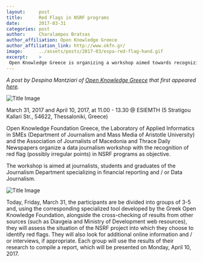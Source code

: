 ```yaml
---
layout:     post
title:      Red Flags in NSRF programs
date:       2017-03-31
categories: post
author:     Charalampos Bratsas
author_affiliation: Open Knowledge Greece
author_affiliation_link: http://www.okfn.gr/
image:      ../assets/posts/2017-03/espa-red-flag-hand.gif
excerpt:    >
 Open Knowledge Greece is organizing a workshop aimed towards recognizing red flags and writing relevant news stories.
---
```

_A post by Despina Mantziari of [Open Knowledge Greece](http://transparency.eu/) that first appeared [here](http://okfn.gr/2017/03/εργαστήριο-δημοσιογραφίας-δεδομένων)._


<img alt="Title Image" src="{{site.baseurl}}/assets/posts/2017-03/espa-banner.jpg">

March 31, 2017 and April 10, 2017, at 11.00 - 13.30 @ ESIEMTH (5 Stratigou Kallari Str.,   54622, Thessaloniki, Greece)

Open Knowledge Foundation Greece, the Laboratory of Applied Informatics in SMEs (Department of Journalism and Mass Media of Aristotle University) and the Association of Journalists of Macedonia and Thrace Daily Newspapers organize a data journalism workshop with the recognition of red flag (possibly irregular points) in NSRF programs as objective.

The workshop is aimed at journalists, students and graduates of the Journalism Department specializing in financial reporting and / or Data Journalism.

<img alt="Title Image" src="{{site.baseurl}}/assets/posts/2017-03/espa-red-flag-hand.gif">

Today, Friday, March 31, the participants are be divided into groups of 3-5 and, using the corresponding specialized tool developed by the Greek Open Knowledge Foundation, alongside the cross-checking of results from other sources (such as Diavgeia and Ministry of Development web resources), they will assess the situation of the NSRF project into which they choose to identify red flags. They will also look for additional online information and / or interviews, if appropriate. Each group will use the results of their research to compile a report, which will be presented on Monday, April 10, 2017.
